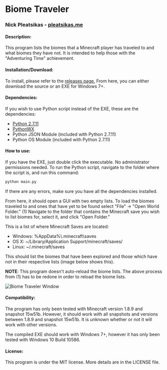 # Biome Traveler
### Nick Pleatsikas - [pleatsikas.me](http://pleatsikas.me)

#### Description:
This program lists the biomes that a Minecraft player has traveled to and what
biomes they have not. It is intended to help those with the "Adventuring Time"
achievement.

#### Installation/Download:
To install, please refer to the [releases page.](https://github.com/MrFlynn/Minecraft-Biome-Traveler/releases)
From here, you can either download the source or an EXE for Windows 7+.

#### Dependencies:
If you wish to use Python script instead of the EXE, these are the dependencies:
- [Python 2.7.11](https://www.python.org/downloads/release/python-2711/)
- [PythonWX](http://www.wxpython.org/)
- Python JSON Module (included with Python 2.7.11)
- Python OS Module (included with Python 2.7.11)

#### How to use:
If you have the EXE, just double click the executable. No administrator
permissions needed. To run the Python script, navigate to the folder where the
script is, and run this command:

```bash
python main.py
```

If there are any errors, make sure you have all the dependencies installed.

From here, it should open a GUI with two empty lists. To load the biomes
traveled to and ones that have yet to be found select "File" -> "Open World Folder."
(1) Navigate to the folder that contains the Minecraft save you wish to list biomes
for, select it, and click "Open Folder."

This is a list of where Minecraft Saves are located:
- Windows: %AppData%\\.minecraft\\saves
- OS X: ~/Library/Application Support/minecraft/saves/
- Linux: ~/.minecraft/saves

This should list the biomes that have been explored and those which have not
in their respective lists (image below shows this).

**NOTE**: This program doesn't auto-reload the biome lists. The above process
from (1) has to be redone in order to reload the biome lists.

![Biome Traveler Window](http://i.imgur.com/loDSS1R.png)

#### Compatibility:
The program has only been tested with Minecraft version 1.8.9 and snapshot
15w51b. However, it should work with all snapshots and versions between 1.8.9
and snapshot 15w51b. It is unknown whether or not it will work with other
versions.

The compiled EXE should work with Windows 7+, however it has only been tested
with Windows 10 Build 10586.

#### License:
This program is under the MIT license. More details are in the LICENSE file.

